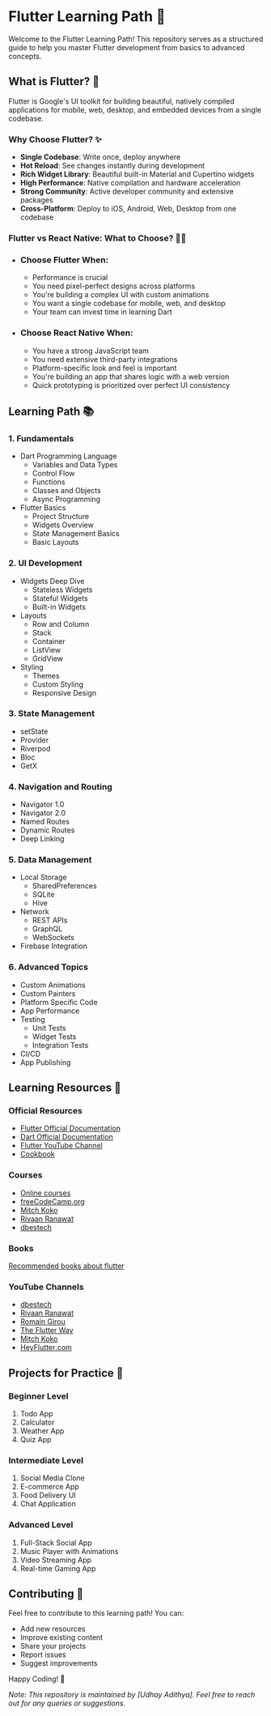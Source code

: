 # Flutter Learning Path 🚀

Welcome to the Flutter Learning Path! This repository serves as a structured guide to help you master Flutter development from basics to advanced concepts.

## What is Flutter? 🤔

Flutter is Google's UI toolkit for building beautiful, natively compiled applications for mobile, web, desktop, and embedded devices from a single codebase. 

### Why Choose Flutter? ✨

- **Single Codebase**: Write once, deploy anywhere
- **Hot Reload**: See changes instantly during development
- **Rich Widget Library**: Beautiful built-in Material and Cupertino widgets
- **High Performance**: Native compilation and hardware acceleration
- **Strong Community**: Active developer community and extensive packages
- **Cross-Platform**: Deploy to iOS, Android, Web, Desktop from one codebase

### Flutter vs React Native: What to Choose? 🤷‍♀️
- ### Choose Flutter When:
  - Performance is crucial
  - You need pixel-perfect designs across platforms
  - You're building a complex UI with custom animations
  - You want a single codebase for mobile, web, and desktop
  - Your team can invest time in learning Dart

- ### Choose React Native When:
  - You have a strong JavaScript team
  - You need extensive third-party integrations
  - Platform-specific look and feel is important
  - You're building an app that shares logic with a web version
  - Quick prototyping is prioritized over perfect UI consistency

## Learning Path 📚

### 1. Fundamentals
- Dart Programming Language
  - Variables and Data Types
  - Control Flow
  - Functions
  - Classes and Objects
  - Async Programming
- Flutter Basics
  - Project Structure
  - Widgets Overview
  - State Management Basics
  - Basic Layouts

### 2. UI Development
- Widgets Deep Dive
  - Stateless Widgets
  - Stateful Widgets
  - Built-in Widgets
- Layouts
  - Row and Column
  - Stack
  - Container
  - ListView
  - GridView
- Styling
  - Themes
  - Custom Styling
  - Responsive Design

### 3. State Management
- setState
- Provider
- Riverpod
- Bloc
- GetX

### 4. Navigation and Routing
- Navigator 1.0
- Navigator 2.0
- Named Routes
- Dynamic Routes
- Deep Linking

### 5. Data Management
- Local Storage
  - SharedPreferences
  - SQLite
  - Hive
- Network
  - REST APIs
  - GraphQL
  - WebSockets
- Firebase Integration

### 6. Advanced Topics
- Custom Animations
- Custom Painters
- Platform Specific Code
- App Performance
- Testing
  - Unit Tests
  - Widget Tests
  - Integration Tests
- CI/CD
- App Publishing

## Learning Resources 📖

### Official Resources
- [Flutter Official Documentation](https://docs.flutter.dev)
- [Dart Official Documentation](https://dart.dev/guides)
- [Flutter YouTube Channel](https://www.youtube.com/c/flutterdev)
- [Cookbook](https://docs.flutter.dev/cookbook)

### Courses
- [Online courses](https://docs.flutter.dev/resources/courses)
- [freeCodeCamp.org](https://youtu.be/VPvVD8t02U8?si=YvuO0twIGUO6uXHm)
- [Mitch Koko](https://youtu.be/TclK5gNM_PM?si=rxRCAUmfWEvomIqy)
- [Rivaan Ranawat](https://youtu.be/CzRQ9mnmh44?si=-xnV3ZmZw_Lhd8FR)
- [dbestech](https://youtu.be/DsTMhjaRQws?si=OuS20RjsZXgaBRRK)

### Books
[Recommended books about flutter](https://docs.flutter.dev/resources/books)

### YouTube Channels
- [dbestech](https://www.youtube.com/@dbestech)
- [Rivaan Ranawat](https://www.youtube.com/@RivaanRanawat)
- [Romain Girou](https://www.youtube.com/@Romain_Girou)
- [The Flutter Way](https://www.youtube.com/@TheFlutterWay)
- [Mitch Koko](https://www.youtube.com/@createdbykoko)
- [HeyFlutter․com](https://www.youtube.com/@HeyFlutter)

## Projects for Practice 💪

### Beginner Level
1. Todo App
2. Calculator
3. Weather App
4. Quiz App

### Intermediate Level
1. Social Media Clone
2. E-commerce App
3. Food Delivery UI
4. Chat Application

### Advanced Level
1. Full-Stack Social App
2. Music Player with Animations
3. Video Streaming App
4. Real-time Gaming App

## Contributing 🤝

Feel free to contribute to this learning path! You can:
- Add new resources
- Improve existing content
- Share your projects
- Report issues
- Suggest improvements

Happy Coding! 🎯

*Note: This repository is maintained by [Udhay Adithya]. Feel free to reach out for any queries or suggestions.*
